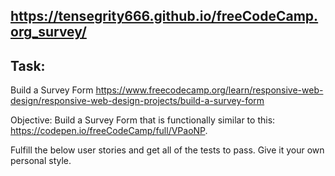 ## https://tensegrity666.github.io/freeCodeCamp.org_survey/

## Task:
Build a Survey Form
https://www.freecodecamp.org/learn/responsive-web-design/responsive-web-design-projects/build-a-survey-form

Objective: Build a Survey Form that is functionally similar to this: 
https://codepen.io/freeCodeCamp/full/VPaoNP.



Fulfill the below user stories and get all of the tests to pass. Give it your own personal style.
